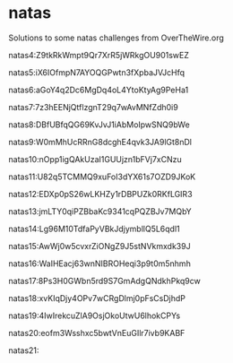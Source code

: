 # natas
Solutions to some natas challenges from OverTheWire.org

natas4:Z9tkRkWmpt9Qr7XrR5jWRkgOU901swEZ

natas5:iX6IOfmpN7AYOQGPwtn3fXpbaJVJcHfq

natas6:aGoY4q2Dc6MgDq4oL4YtoKtyAg9PeHa1

natas7:7z3hEENjQtflzgnT29q7wAvMNfZdh0i9

natas8:DBfUBfqQG69KvJvJ1iAbMoIpwSNQ9bWe

natas9:W0mMhUcRRnG8dcghE4qvk3JA9lGt8nDl

natas10:nOpp1igQAkUzaI1GUUjzn1bFVj7xCNzu

natas11:U82q5TCMMQ9xuFoI3dYX61s7OZD9JKoK

natas12:EDXp0pS26wLKHZy1rDBPUZk0RKfLGIR3

natas13:jmLTY0qiPZBbaKc9341cqPQZBJv7MQbY

natas14:Lg96M10TdfaPyVBkJdjymbllQ5L6qdl1

natas15:AwWj0w5cvxrZiONgZ9J5stNVkmxdk39J

natas16:WaIHEacj63wnNIBROHeqi3p9t0m5nhmh

natas17:8Ps3H0GWbn5rd9S7GmAdgQNdkhPkq9cw

natas18:xvKIqDjy4OPv7wCRgDlmj0pFsCsDjhdP

natas19:4IwIrekcuZlA9OsjOkoUtwU6lhokCPYs

natas20:eofm3Wsshxc5bwtVnEuGIlr7ivb9KABF

natas21:
